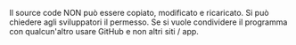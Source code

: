 Il source code NON può essere copiato, modificato e ricaricato. Si può chiedere agli sviluppatori il permesso.
Se si vuole condividere il programma con qualcun'altro usare GitHub e non altri siti / app.
